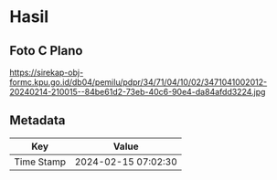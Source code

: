 # Hasil

## Foto C Plano

https://sirekap-obj-formc.kpu.go.id/db04/pemilu/pdpr/34/71/04/10/02/3471041002012-20240214-210015--84be61d2-73eb-40c6-90e4-da84afdd3224.jpg


## Metadata

| Key        | Value               |
| ---------- | ------------------- |
| Time Stamp | 2024-02-15 07:02:30 |



